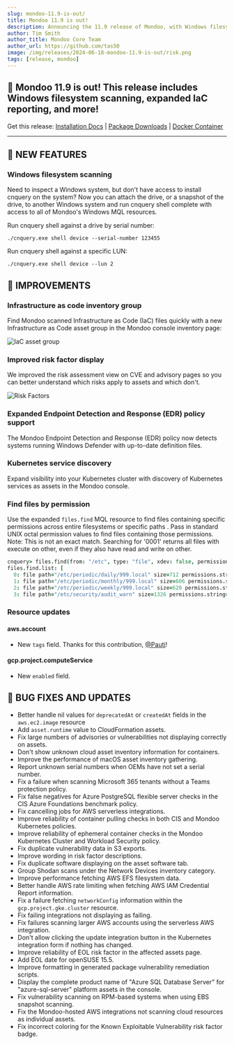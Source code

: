```yaml
---
slug: mondoo-11.9-is-out/
title: Mondoo 11.9 is out!
description: Announcing the 11.9 release of Mondoo, with Windows filesystem scanning, expanded IaC reporting, and more!
author: Tim Smith
author_title: Mondoo Core Team
author_url: https://github.com/tas50
image: /img/releases/2024-06-18-mondoo-11.9-is-out/risk.png
tags: [release, mondoo]
---
```


## 🥳 Mondoo 11.9 is out! This release includes Windows filesystem scanning, expanded IaC reporting, and more!

Get this release: [Installation Docs](https://mondoo.com/docs/cnspec/) | [Package Downloads](https://releases.mondoo.com/cnspec/) | [Docker Container](https://hub.docker.com/r/mondoo/cnspec)

---

## 🎉 NEW FEATURES

### Windows filesystem scanning

Need to inspect a Windows system, but don't have access to install cnquery on the system? Now you can attach the drive, or a snapshot of the drive, to another Windows system and run cnquery shell complete with access to all of Mondoo's Windows MQL resources.

Run cnquery shell against a drive by serial number:

```shell
./cnquery.exe shell device --serial-number 123455
```

Run cnquery shell against a specific LUN:

```shell
./cnquery.exe shell device --lun 2
```

## 🧹 IMPROVEMENTS

### Infrastructure as code inventory group

Find Mondoo scanned Infrastructure as Code (IaC) files quickly with a new Infrastructure as Code asset group in the Mondoo console inventory page:

![IaC asset group](/img/releases/2024-06-18-mondoo-11.9-is-out/iac.png)

### Improved risk factor display

We improved the risk assessment view on CVE and advisory pages so you can better understand which risks apply to assets and which don't. 

![Risk Factors](/img/releases/2024-06-18-mondoo-11.9-is-out/risk.png)

### Expanded Endpoint Detection and Response (EDR) policy support

The Mondoo Endpoint Detection and Response (EDR) policy now detects systems running Windows Defender with up-to-date definition files.

### Kubernetes service discovery

Expand visibility into your Kubernetes cluster with discovery of Kubernetes services as assets in the Mondoo console.

### Find files by permission

Use the expanded `files.find` MQL resource to find files containing specific permissions across entire filesystems or specific paths . Pass in standard UNIX octal permission values to find files containing those permissions. Note: This is not an exact match. Searching for '0001' returns all files with execute on other, even if they also have read and write on other.

```coffee
cnquery> files.find(from: "/etc", type: "file", xdev: false, permissions: 0001)
files.find.list: [
  0: file path="/etc/periodic/daily/999.local" size=712 permissions.string="-rwxr-xr-x"
  1: file path="/etc/periodic/monthly/999.local" size=606 permissions.string="-rwxr-xr-x"
  2: file path="/etc/periodic/weekly/999.local" size=620 permissions.string="-rwxr-xr-x"
  3: file path="/etc/security/audit_warn" size=1326 permissions.string="-r-xr-xr-x"
```

### Resource updates

#### aws.account

- New `tags` field. Thanks for this contribution, [@Pauti](https://github.com/pauti)!

#### gcp.project.computeService

- New `enabled` field.

## 🐛 BUG FIXES AND UPDATES

- Better handle nil values for `deprecatedAt` or `createdAt` fields in the `aws.ec2.image` resource
- Add `asset.runtime` value to CloudFormation assets.
- Fix large numbers of advisories or vulnerabilities not displaying correctly on assets.
- Don't show unknown cloud asset inventory information for containers.
- Improve the performance of macOS asset inventory gathering.
- Report unknown serial numbers when OEMs have not set a serial number.
- Fix a failure when scanning Microsoft 365 tenants without a Teams protection policy.
- Fix false negatives for Azure PostgreSQL flexible server checks in the CIS Azure Foundations benchmark policy.
- Fix cancelling jobs for AWS serverless integrations.
- Improve reliability of container pulling checks in both CIS and Mondoo Kubernetes policies.
- Improve reliability of ephemeral container checks in the Mondoo Kubernetes Cluster and Workload Security policy.
- Fix duplicate vulnerability data in S3 exports.
- Improve wording in risk factor descriptions.
- Fix duplicate software displaying on the asset software tab.
- Group Shodan scans under the Network Devices inventory category.
- Improve performance fetching AWS EFS filesystem data.
- Better handle AWS rate limiting when fetching AWS IAM Credential Report information.
- Fix a failure fetching `networkConfig` information within the `gcp.project.gke.cluster` resource.
- Fix failing integrations not displaying as failing.
- Fix failures scanning larger AWS accounts using the serverless AWS integration.
- Don't allow clicking the update integration button in the Kubernetes integration form if nothing has changed.
- Improve reliability of EOL risk factor in the affected assets page.
- Add EOL date for openSUSE 15.5.
- Improve formatting in generated package vulnerability remediation scripts.
- Display the complete product name of "Azure SQL Database Server" for "azure-sql-server" platform assets in the console.
- Fix vulnerability scanning on RPM-based systems when using EBS snapshot scanning.
- Fix the Mondoo-hosted AWS integrations not scanning cloud resources as individual assets.
- Fix incorrect coloring for the Known Exploitable Vulnerability risk factor badge.
